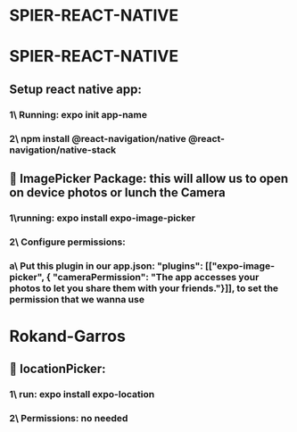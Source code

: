 # SPIER-REACT-NATIVE

# SPIER-REACT-NATIVE

## Setup react native app:

### 1\ Running: expo init app-name

### 2\ npm install @react-navigation/native @react-navigation/native-stack

## 🍎 ImagePicker Package: this will allow us to open on device photos or lunch the Camera

### 1\running: expo install expo-image-picker

### 2\ Configure permissions:

### a\ Put this plugin in our app.json: "plugins": [["expo-image-picker", { "cameraPermission": "The app accesses your photos to let you share them with your friends."}]], to set the permission that we wanna use

# Rokand-Garros

## 🍎 locationPicker:

### 1\ run: expo install expo-location

### 2\ Permissions: no needed
